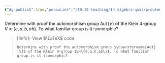 ```yaml
---
{"dg-publish":true,"permalink":"/10-19-teaching/14-algebra-qual/problem-bank/template-problems/group-theory/computing-an-automorphism-group/","tags":["group_theory"],"updated":"2025-03-15T15:32:13-07:00"}
---
```


Determine with proof the automorphism group $\operatorname{Aut}(V)$ of the Klein 4-group $V=\{e,a,b,ab\}$. To what familiar group is it isomorphic?

> [!info]- View $\LaTeX$ code
> ```
> Determine with proof the automorphism group $\operatorname{Aut}(V)$ of the Klein 4-group $V=\{e,a,b,ab\}$. To what familiar group is it isomorphic?
> ```